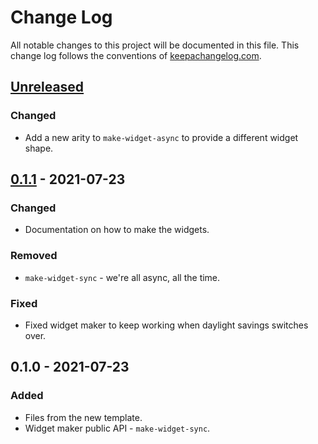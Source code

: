 # Change Log
All notable changes to this project will be documented in this file. This change log follows the conventions of [keepachangelog.com](http://keepachangelog.com/).

## [Unreleased]
### Changed
- Add a new arity to `make-widget-async` to provide a different widget shape.

## [0.1.1] - 2021-07-23
### Changed
- Documentation on how to make the widgets.

### Removed
- `make-widget-sync` - we're all async, all the time.

### Fixed
- Fixed widget maker to keep working when daylight savings switches over.

## 0.1.0 - 2021-07-23
### Added
- Files from the new template.
- Widget maker public API - `make-widget-sync`.

[Unreleased]: https://github.com/jahenderson777/code-landscape/compare/0.1.1...HEAD
[0.1.1]: https://github.com/jahenderson777/code-landscape/compare/0.1.0...0.1.1
